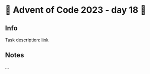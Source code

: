 # 🎄 Advent of Code 2023 - day 18 🎄

## Info

Task description: [link](https://adventofcode.com/2023/day/18)

## Notes

...